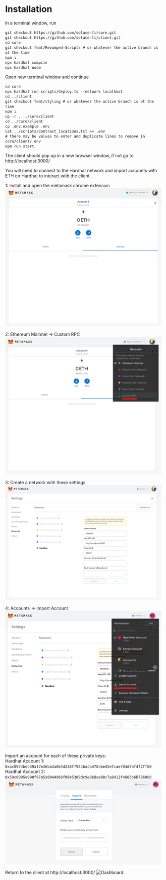 # Installation

In a terminal window, run
```
git checkout https://github.com/solace-fi/core.git
git checkout https://github.com/solace-fi/client.git
cd core
git checkout feat/Revamped-Scripts # or whatever the active branch is at the time
npm i
npx hardhat compile
npx hardhat node
```

Open new terminal window and continue
```
cd core
npx hardhat run scripts/deploy.ts --network localhost
cd ../client
git checkout feat/styling # or whatever the active branch is at the time
npm i
cp -r . ../core/client
cd ../core/client
cp .env.example .env
cat ../scripts/contract_locations.txt >> .env
# there may be values to enter and duplicate lines to remove in core/client/.env
npm run start
```

The client should pop up in a new browser window, if not go to http://localhost:3000/

You will need to connect to the Hardhat network and import accounts with ETH on Hardhat to interact with the client.  

1: Install and open the metamask chrome extension  
![Metamask Home](public/images/Metamask_Home.png)

2: Ethereum Mainnet -> Custom RPC  
![Custom RPC](public/images/Metamask_Create_RPC.png)  

3: Create a network with these settings
![Network settings](public/images/Metamask_Network_Settings.png)  

4: Accounts -> Import Account
![Import Account](public/images/Metamask_Import_Account.png)  

Import an account for each of these private keys:  
Hardhat Account 1: `0xac0974bec39a17e36ba4a6b4d238ff944bacb478cbed5efcae784d7bf4f2ff80`  
Hardhat Account 2: `0x59c6995e998f97a5a0044966f0945389dc9e86dae88c7a8412f4603b6b78690d`  
![Import Accounts](public/images/Metamask_Import_Accounts.png)

Return to the client at http://localhost:3000/
![Dashboard](public/images/dashboard.png)
